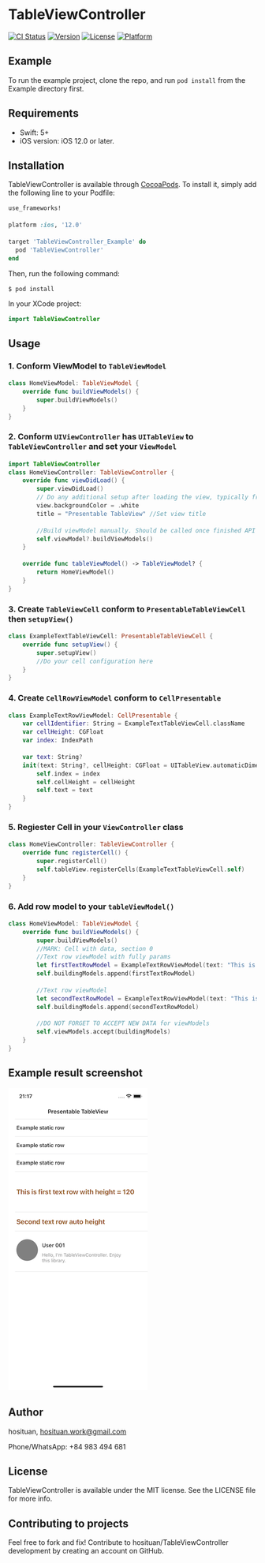 # TableViewController

[![CI Status](https://img.shields.io/travis/hosituan/TableViewController.svg?style=flat)](https://travis-ci.org/hosituan/TableViewController)
[![Version](https://img.shields.io/cocoapods/v/TableViewController.svg?style=flat)](https://cocoapods.org/pods/TableViewController)
[![License](https://img.shields.io/cocoapods/l/TableViewController.svg?style=flat)](https://cocoapods.org/pods/TableViewController)
[![Platform](https://img.shields.io/cocoapods/p/TableViewController.svg?style=flat)](https://cocoapods.org/pods/TableViewController)

## Example
To run the example project, clone the repo, and run `pod install` from the Example directory first.

## Requirements
- Swift: 5+
- iOS version: iOS 12.0 or later.
## Installation

TableViewController is available through [CocoaPods](https://cocoapods.org). To install
it, simply add the following line to your Podfile:

```ruby
use_frameworks!

platform :ios, '12.0'

target 'TableViewController_Example' do
  pod 'TableViewController'
end
```
Then, run the following command:
```
$ pod install
```
In your XCode project:
```swift
import TableViewController
```

## Usage
### 1. Conform ViewModel to ```TableViewModel```
```swift
class HomeViewModel: TableViewModel {
    override func buildViewModels() {
        super.buildViewModels()
    }
}
```
### 2. Conform ```UIViewController``` has ```UITableView``` to ```TableViewController``` and set your ```ViewModel```
```swift
import TableViewController
class HomeViewController: TableViewController {
    override func viewDidLoad() {
        super.viewDidLoad()
        // Do any additional setup after loading the view, typically from a nib.
        view.backgroundColor = .white
        title = "Presentable TableView" //Set view title

        //Build viewModel manually. Should be called once finished API request.
        self.viewModel?.buildViewModels()
    }

    override func tableViewModel() -> TableViewModel? {
        return HomeViewModel()
    }
}
```
### 3. Create ```TableViewCell``` conform to ```PresentableTableViewCell``` then ```setupView()```
```swift
class ExampleTextTableViewCell: PresentableTableViewCell {
    override func setupView() {
        super.setupView()
        //Do your cell configuration here
    }
}
```
### 4. Create ```CellRowViewModel``` conform to ```CellPresentable```
```swift
class ExampleTextRowViewModel: CellPresentable {
    var cellIdentifier: String = ExampleTextTableViewCell.className
    var cellHeight: CGFloat
    var index: IndexPath
    
    var text: String?
    init(text: String?, cellHeight: CGFloat = UITableView.automaticDimension, index: IndexPath) {
        self.index = index
        self.cellHeight = cellHeight
        self.text = text
    }
}
```
### 5. Regiester Cell in your ```ViewController``` class
```swift
class HomeViewController: TableViewController {
    override func registerCell() {
        super.registerCell()
        self.tableView.registerCells(ExampleTextTableViewCell.self)
    }
}
```
### 6. Add row model to your ```tableViewModel()```
```swift
class HomeViewModel: TableViewModel {
    override func buildViewModels() {
        super.buildViewModels()
        //MARK: Cell with data, section 0
        //Text row viewModel with fully params
        let firstTextRowModel = ExampleTextRowViewModel(text: "This is first text row with height = 120", cellHeight: 120, index: nextIndex(in: 0))
        self.buildingModels.append(firstTextRowModel)

        //Text row viewModel
        let secondTextRowModel = ExampleTextRowViewModel(text: "This is second text row with auto height", index: nextIndex(in: 0))
        self.buildingModels.append(secondTextRowModel)

        //DO NOT FORGET TO ACCEPT NEW DATA for viewModels
        self.viewModels.accept(buildingModels)
    }
}
```

## Example result screenshot
![Screenshot](images/screenshot.png)
## Author

hosituan, hosituan.work@gmail.com


Phone/WhatsApp: +84 983 494 681

## License

TableViewController is available under the MIT license. See the LICENSE file for more info.

## Contributing to projects
Feel free to fork and fix! Contribute to hosituan/TableViewController development by creating an account on GitHub.
